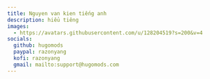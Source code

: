 ```yaml
---
title: Nguyen van kien tiếng anh
description: hiểu tiêng
images:
  - https://avatars.githubusercontent.com/u/128204519?s=200&v=4
socials:
  github: hugomods
  paypal: razonyang
  kofi: razonyang
  gmail: mailto:support@hugomods.com
---
```

